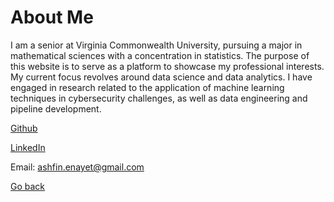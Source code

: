 # About Me

I am a senior at Virginia Commonwealth University, pursuing a major in mathematical sciences with a concentration in statistics. The purpose of this website is to serve as a platform to showcase my professional interests. My current focus revolves around data science and data analytics. I have engaged in research related to the application of machine learning techniques in cybersecurity challenges, as well as data engineering and pipeline development.


[Github](https://github.com/ashfinenayet)

[LinkedIn](https://www.linkedin.com/in/ashfin-enayet-59b0001b4/)

Email: <ashfin.enayet@gmail.com>

[Go back](./)
